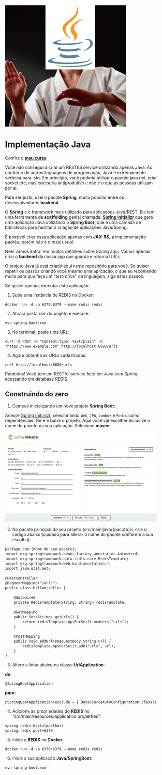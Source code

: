 ![](./java.png)

# Implementação Java

Confira o [**meu curso**](https://www.udemy.com/course/bootcamp-dev-senior/?referralCode=A75BA46BC1F06CD04A51)

Você não conseguirá criar um RESTful service utilizando apenas Java. Ao contrário de outras linguagens de programação, Java é extremamente verbosa para isto. Em princípio, você poderia utilizar o pacote java.net, criar socket etc, mas isso seria antiprodutivo e não é o que as pessoas utilizam por aí.

Para ser justo, usei o pacote **Spring**, muito popular entre os desenvolvedores **backend**.

O **Spring** é o framework mais utilizado para aplicações Java/REST. Ele tem uma ferramenta de **scaffolding** genial chamada: [**Spring Initializr**](https://start.spring.io/) que gera uma aplicação Java utilizando o **Spring Boot**, que é uma camada de bibliotecas para facilitar a criação de aplicações Java/Spring.

É possível criar essa aplicação apenas com **JAX-RS**, a implementação padrão, porém não é o mais usual. 

Nem vamos entrar em muitos detalhes sobre Spring aqui. Vamos apenas criar o **backend** da nossa app que guarda e retorna URLs.

O projeto Java já está criado aqui neste repositório para você. Se quiser repetir os passos criando você mesmo uma aplicação, o que eu recomendo muito para que faça um "test-drive" da linguagem, siga estes passos. 

Se quiser apenas executar esta aplicação: 

1. Suba uma instância de REDIS no Docker: 

```
docker run -d -p 6379:6379 --name redis redis
```

2. Abra a pasta raiz do projeto e execute: 

```
mvn spring-boot:run
```

3. No terminal, poste uma URL: 
```
curl -X POST -H "Content-Type: text/plain" -d "https://www.example.com" http://localhost:8080/urls
```

4. Agora obtenha as URLs cadastradas: 

```
curl http://localhost:8080/urls
```

Parabéns! Você tem um RESTful service feito em Java com Spring acessando um database REDIS. 

## Construindo do zero

1. Comece inicializando um novo projeto **Spring Boot**: 

Acesse [Spring Initializr](https://start.spring.io/), selecionando `Web`, `JPA`, `Lombok` e `Redis` como dependências. Gere e baixe o projeto. Aqui você vai escolher inclusive o nome do pacote da sua aplicação. Selecione **maven**: 

![](./spring-initializr.png)

2. No pacote principal do seu projeto (src/main/java/{pacote}/), crie o código abaixo (cuidado para alterar o nome do pacote conforme a sua escolha):

```
package com.{nome do seu pacote};
import org.springframework.beans.factory.annotation.Autowired;
import org.springframework.data.redis.core.RedisTemplate;
import org.springframework.web.bind.annotation.*;
import java.util.Set;

@RestController
@RequestMapping("/urls")
public class UrlController {

    @Autowired
    private RedisTemplate<String, String> redisTemplate;

    @GetMapping
    public Set<String> getUrls() {
        return redisTemplate.opsForSet().members("urls");
    }

    @PostMapping
    public void addUrl(@RequestBody String url) {
        redisTemplate.opsForSet().add("urls", url);
    }
}

```

3. Altere a linha abaixo na classe **UrlApplication**:

**de:**
```
@SpringBootApplication
```
**para:**
```
@SpringBootApplication(exclude = { DataSourceAutoConfiguration.class})
```

4. Adicione as propriedades do **REDIS** no "src/main/resources/application.properties": 
```
spring.redis.host=localhost
spring.redis.port=6379
```

5. Inicie o **REDIS** no **Docker**:
```
docker run -d -p 6379:6379 --name redis redis
```

6. Inicie a sua aplicação **Java/SpringBoot**: 
```
mvn spring-boot:run
```
